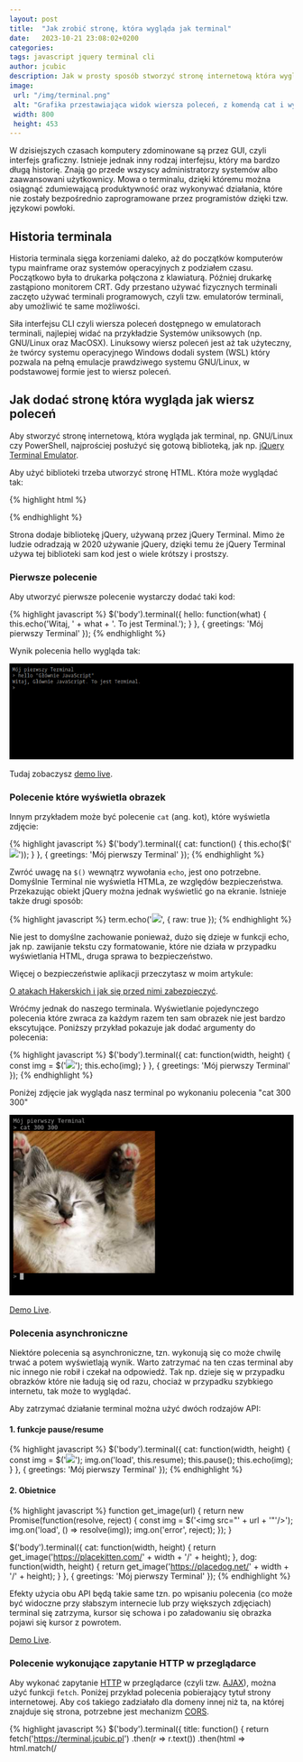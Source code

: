 ```yaml
---
layout: post
title:  "Jak zrobić stronę, która wygląda jak terminal"
date:   2023-10-21 23:08:02+0200
categories:
tags: javascript jquery terminal cli
author: jcubic
description: Jak w prosty sposób stworzyć stronę internetową która wygląda jak terminal (np. ten z systemy GNU/Linux)
image:
 url: "/img/terminal.png"
 alt: "Grafika przestawiająca widok wiersza poleceń, z komendą cat i wyświetlonym zdjęciem kota, oraz komendą hampster która zwraca bład o nieznanym poleceniu"
 width: 800
 height: 453
---
```


W dzisiejszych czasach komputery zdominowane są przez GUI, czyli interfejs graficzny.
Istnieje jednak inny rodzaj interfejsu, który ma bardzo długą historię.
Znają go przede wszyscy administratorzy systemów albo zaawansowani użytkownicy.
Mowa o terminalu, dzięki któremu można osiągnąć zdumiewającą produktywność oraz
wykonywać działania, które nie zostały bezpośrednio zaprogramowane przez
programistów dzięki tzw. językowi powłoki.

<!-- more -->

## Historia terminala

Historia terminala sięga korzeniami daleko, aż do początków komputerów typu
mainframe oraz systemów operacyjnych z podziałem czasu. Początkowo była to
drukarka połączona z klawiaturą. Później drukarkę zastąpiono monitorem CRT.
Gdy przestano używać fizycznych terminali zaczęto używać terminali programowych,
czyli tzw. emulatorów terminali, aby umożliwić te same możliwości.

Siła interfejsu CLI czyli wiersza poleceń dostępnego w emulatorach terminali,
najlepiej widać na przykładzie Systemów uniksowych (np. GNU/Linux oraz MacOSX).
Linuksowy wiersz poleceń jest aż tak użyteczny, że twórcy systemu operacyjnego
Windows dodali system (WSL) który pozwala na pełną emulacje prawdziwego systemu
GNU/Linux, w podstawowej formie jest to wiersz poleceń.

## Jak dodać stronę która wygląda jak wiersz poleceń

Aby stworzyć stronę internetową, która wygląda jak terminal, np. GNU/Linux czy PowerShell,
najprościej posłużyć się gotową biblioteką, jak np.
[jQuery Terminal Emulator](https://terminal.jcubic.pl/).

Aby użyć biblioteki trzeba utworzyć stronę HTML. Która może wyglądać tak:

{% highlight html %}
<!DOCTYPE html>
<html>
<head>
<script src="https://cdn.jsdelivr.net/npm/jquery"></script>
<script src="https://cdn.jsdelivr.net/npm/jquery.terminal/js/jquery.terminal.min.js"></script>
<link rel="stylesheet" href="https://cdn.jsdelivr.net/npm/jquery.terminal/css/jquery.terminal.min.css"/>
</head>
<body>
<script>
/* Tutaj wstawisz swój kod JavaScript */
</script>
</body>
</html>
{% endhighlight %}

Strona dodaje bibliotekę jQuery, używaną przez jQuery Terminal. Mimo że ludzie odradzają w 2020 używanie
jQuery, dzięki temu że jQuery Terminal używa tej biblioteki sam kod jest o wiele krótszy i prostszy.

### Pierwsze polecenie

Aby utworzyć pierwsze polecenie wystarczy dodać taki kod:

{% highlight javascript %}
$('body').terminal({
    hello: function(what) {
        this.echo('Witaj, ' + what +
                  '. To jest Terminal.');
    }
}, {
    greetings: 'Mój pierwszy Terminal'
});
{% endhighlight %}

Wynik polecenia hello wygląda tak:

![Przykład użycia biblioteki jQuery Terminal Emulator](/img/terminal_01.png)

Tudaj zobaczysz [demo live](https://codepen.io/jcubic/pen/QWmbZOY?editors=0010).

### Polecenie które wyświetla obrazek

Innym przykładem może być polecenie `cat` (ang. kot), które wyświetla zdjęcie:

{% highlight javascript %}
$('body').terminal({
    cat: function() {
        this.echo($('<img src="https://placekitten.com/408/287">'));
    }
}, {
    greetings: 'Mój pierwszy Terminal'
});
{% endhighlight %}

Zwróć uwagę na `$()` wewnątrz wywołania `echo`, jest ono potrzebne. Domyślnie Terminal nie wyświetla HTMLa,
ze względów bezpieczeństwa. Przekazując obiekt jQuery można jednak wyświetlić go na ekranie.
Istnieje także drugi sposób:

{% highlight javascript %}
term.echo('<img src="https://placekitten.com/408/287">', { raw: true });
{% endhighlight %}

Nie jest to domyślne zachowanie ponieważ, dużo się dzieje w funkcji echo, jak np. zawijanie tekstu
czy formatowanie, które nie działa w przypadku wyświetlania HTML, druga sprawa to bezpieczeństwo.

Więcej o bezpieczeństwie aplikacji przeczytasz w moim artykule:

[O atakach Hakerskich i jak się przed nimi zabezpieczyć](https://jcubic.pl/2018/01/bledy-aplikacji-internetowych.html).

Wróćmy jednak do naszego terminala. Wyświetlanie pojedynczego polecenia które zwraca za każdym razem ten sam
obrazek nie jest bardzo ekscytujące. Poniższy przykład pokazuje jak dodać argumenty do polecenia:

{% highlight javascript %}
$('body').terminal({
    cat: function(width, height) {
        const img = $('<img src="https://placekitten.com/' +
                      width + '/' + height + '">');
        this.echo(img);
    }
}, {
    greetings: 'Mój pierwszy Terminal'
});
{% endhighlight %}

Poniżej zdjęcie jak wygląda nasz terminal po wykonaniu polecenia "cat 300 300"

![Wiersz poleceń oraz obrazek kota](/img/terminal_02.png)

[Demo Live](https://codepen.io/jcubic/pen/dymogJR?editors=0010).

### Polecenia asynchroniczne

Niektóre polecenia są asynchroniczne, tzn. wykonują się co może chwilę trwać a potem wyświetlają wynik.
Warto zatrzymać na ten czas terminal aby nic innego nie robił i czekał na odpowiedź. Tak np.
dzieje się w przypadku obrazków które nie ładują się od razu, chociaż w przypadku szybkiego internetu,
tak może to wyglądać.

Aby zatrzymać działanie terminal można użyć dwóch rodzajów API:

#### 1. funkcje pause/resume

{% highlight javascript %}
$('body').terminal({
    cat: function(width, height) {
        const img = $('<img src="https://placekitten.com/' +
                      width + '/' + height + '">');
        img.on('load', this.resume);
        this.pause();
        this.echo(img);
    }
}, {
    greetings: 'Mój pierwszy Terminal'
});
{% endhighlight %}

#### 2. Obietnice

{% highlight javascript %}
function get_image(url) {
    return new Promise(function(resolve, reject) {
        const img = $('<img src="' + url + '"'/>');
        img.on('load', () => resolve(img));
        img.on('error', reject);
    });
}

$('body').terminal({
    cat: function(width, height) {
        return get_image('https://placekitten.com/' + width +
                         '/' + height);
    },
    dog: function(width, height) {
        return get_image('https://placedog.net/' + width +
                         '/' + height);
    }
}, {
    greetings: 'Mój pierwszy Terminal'
});
{% endhighlight %}

Efekty użycia obu API będą takie same tzn. po wpisaniu polecenia (co może być widoczne
przy słabszym internecie lub przy większych zdjęciach) terminal się zatrzyma,
kursor się schowa i po załadowaniu się obrazka pojawi się kursor z powrotem.

[Demo Live](https://codepen.io/jcubic/pen/KKopGZL?editors=0010).

### Polecenie wykonujące zapytanie HTTP w przeglądarce

Aby wykonać zapytanie
[HTTP](https://pl.wikipedia.org/wiki/Hypertext_Transfer_Protocol) w przeglądarce (czyli tzw.
[AJAX](https://pl.wikipedia.org/wiki/AJAX)), można użyć funkcji `fetch`.
Poniżej przykład polecenia pobierający tytuł strony internetowej. Aby coś takiego zadziałało
dla domeny innej niż ta, na której znajduje się strona, potrzebne jest mechanizm
[CORS](https://pl.wikipedia.org/wiki/Cross-Origin_Resource_Sharing).

{% highlight javascript %}
$('body').terminal({
    title: function() {
        return fetch('https://terminal.jcubic.pl')
            .then(r => r.text())
            .then(html => html.match(/<title>([^>]+)<\/title>/)[1]);
    }
}, {
    greetings: 'Mój pierwszy Terminal\n'
});
{% endhighlight %}

Poniżej wynik wykonania polecenia:

![Przykład biblioteki jQuery Terminal Emulator](/img/terminal_03.png)

Do poleceń można także dodawać opcje tak jak w poleceniach systemu unix.

{% highlight javascript %}
$('body').terminal({
    title: function(...args) {
        const options = $.terminal.parse_options(args);
        return fetch(options.url || 'https://terminal.jcubic.pl')
            .then(r => r.text())
            .then(html => html.match(/<title>([^>]+)<\/title>/)[1]);
    }
}, {
    checkArity: false,
    greetings: 'Mój pierwszy Terminal\n'
});
{% endhighlight %}

W powyższych przykładzie dodano opcje biblioteki `checkArity` dzięki temu,
biblioteka nie będzie wyświetlała błędu gdy przekażemy inną liczbę argumentów.
Domyślnie funkcja title będzie o sobie informowała że nie ma żadnych parametrów
(właściwość `length` będzie równe 0). Polecenie title z powyższego kodu można
wywoływać z opcjami lub bez.

Poniżej wynik działania dwóch rodzajów poleceń:

![Przykład polecenia AJAX dla biblioteki jQuery Terminal](/img/terminal_04.png)

[Demo Live](https://codepen.io/jcubic/pen/wvmaQvZ?editors=0010)

Ostania opcja która warta jest opisania jest auto-uzupełnienie poleceń,
po naciśnięciu klawisza tabulacji. Aby skorzystać z tej funkcji wystarczy dodać opcję
`completion`.

{% highlight javascript %}
$('body').terminal({
    title: function(...args) {
        const options = $.terminal.parse_options(args);
        return fetch(options.url || 'https://terminal.jcubic.pl')
            .then(r => r.text())
            .then(html => html.match(/<title>([^>]+)<\/title>/)[1]);
    }
}, {
    checkArity: false,
    completion: true,
    greetings: 'Mój pierwszy Terminal\n'
});
{% endhighlight %}

Dzięki temu po wpisaniu klawisza "t" oraz naciśnięcia klawisza tabulacji pojawi się całe polecenie.
Jeśli terminal ma więcej niż jedno polecenie które zaczyna się od takiego samego ciągu znaków.
Naciśnięcie pojedynczego klawisza tabulacji uzupełni wspólny człon, a po następnych dwóch tabulacjach
pojawi się lista dostępnych opcji tak jak to wygląda dla systemu GNU/Linux.

I to by była na tyle jeśli chodzi o podstawowe funkcje biblioteki jQuery Terminal, jest ich znacznie więcej,
warto tylko wymienić kilka (linki do dokumentacji w języku angielskim):

* [Formatowanie i kolorowanie tekstu](https://github.com/jcubic/jquery.terminal/wiki/Formatting-and-Syntax-Highlighting),
* Obsługa protokołu JSON-RPC (informacja na stronie o
  [rodzajach interpretera](https://github.com/jcubic/jquery.terminal/wiki/Getting-Started#creating-the-interpreter)),
* [Zmiana znaku zachęty](https://github.com/jcubic/jquery.terminal/wiki/Getting-Started#prompt),
* [Maskowanie haseł](https://github.com/jcubic/jquery.terminal/wiki/Getting-Started#masking-password),
* [Uwierzytelnianie](https://github.com/jcubic/jquery.terminal/wiki/Authentication),
* [Wykonywanie poleceń z JavaScript](https://github.com/jcubic/jquery.terminal/wiki/Getting-Started#executing-commands-from-javascript),
* [Kontrolowanie terminal z poziomu serwera](https://github.com/jcubic/jquery.terminal/wiki/Invoking-Commands-and-terminal-methods-from-Server),
* Zapisywanie stanu terminal w URLu i wykonywanie tak zapisanych poleceń,

Aby poznać więcej możliwości biblioteki możesz spojrzeć na [przykłady na stronie domowej](https://terminal.jcubic.pl/examples.php).
Które zawiera między innymi animacje czy
[stronę 404](https://terminal.jcubic.pl/examples.php#404) z przykładowymi poleceniami,
jak Wikipedia, które wyświetla artykuły z Wikipedii.

Na stronie Wiki możesz zapoznać się w z dwoma artykułami [Getting Started Guide](https://github.com/jcubic/jquery.terminal/wiki/Getting-Started) oraz [Advanced Tutorial](https://github.com/jcubic/jquery.terminal/wiki/Advanced-jQuery-Terminal-Tutorial).

To see more information, that was not covered in this article, check the Getting Started Guide and more advanced stuff in Advanced Tutorial.

I na koniec, aby pokazać demo innego ciekawego wyglądu Terminala które znajduje się na stronie
[Codepen](https://codepen.io/jcubic/pen/BwBYOZ).

![Wygląd Starego Terminala przy użyciu biblioteki jQuery Terminal](/img/terminal_05.png)

*[WSL]: Windows Subsystem for Linux
*[HTTP]: Hypertext Transfer Protocol
*[AJAX]: Asynchronous JavaScript and XML
*[URL]: Uniform Resource Locator
